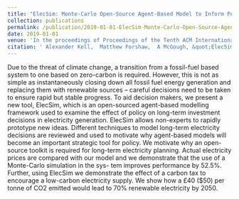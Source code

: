```yaml
---
title: "ElecSim: Monte-Carlo Open-Source Agent-Based Model to Inform Policy for Long-Term Electricity Planning"
collection: publications
permalink: /publication/2019-01-01-ElecSim-Monte-Carlo-Open-Source-Agent-Based-Model-to-Inform-Policy-for-Long-Term-Electricity-Planning
date: 2019-01-01
venue: 'In the proceedings of Proceedings of the Tenth ACM International Conference on Future Energy Systems'
citation: ' Alexander Kell,  Matthew Forshaw,  A McGough, &quot;ElecSim: Monte-Carlo Open-Source Agent-Based Model to Inform Policy for Long-Term Electricity Planning.&quot; In the proceedings of Proceedings of the Tenth ACM International Conference on Future Energy Systems, 2019.'
---
```


Due to the threat of climate change, a transition from a fossil-fuel based system to one based on zero-carbon is required. However, this is not as simple as instantaneously closing down all fossil fuel energy generation and replacing them with renewable sources – careful decisions need to be taken to ensure rapid but stable progress. To aid decision makers, we present a new tool, ElecSim, which is an open-sourced agent-based modelling framework used to examine the effect of policy on long-term investment decisions in electricity generation. ElecSim allows non-experts to rapidly prototype new ideas. Different techniques to model long-term electricity decisions
are reviewed and used to motivate why agent-based models will become an important strategic tool for policy. We motivate why an open-source toolkit is required for long-term electricity planning. Actual electricity prices are compared with our model and we demonstrate that the use of a Monte-Carlo simulation in the sys- tem improves performance by 52.5%. Further, using ElecSim we demonstrate the effect of a carbon tax to encourage a low-carbon electricity supply. We show how a £40 ($50) per tonne of CO2 emitted would lead to 70% renewable electricity by 2050.
